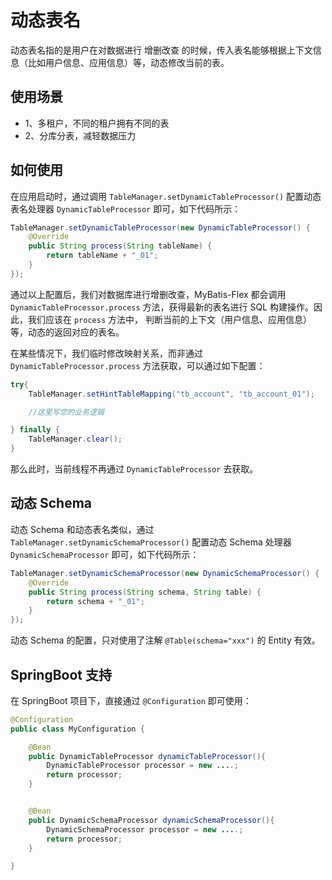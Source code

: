 # 动态表名

动态表名指的是用户在对数据进行 增删改查 的时候，传入表名能够根据上下文信息（比如用户信息、应用信息）等，动态修改当前的表。

## 使用场景

- 1、多租户，不同的租户拥有不同的表
- 2、分库分表，减轻数据压力

## 如何使用

在应用启动时，通过调用 `TableManager.setDynamicTableProcessor()` 配置动态表名处理器 `DynamicTableProcessor` 即可，如下代码所示：

```java
TableManager.setDynamicTableProcessor(new DynamicTableProcessor() {
    @Override
    public String process(String tableName) {
        return tableName + "_01";
    }
});
```

通过以上配置后，我们对数据库进行增删改查，MyBatis-Flex 都会调用 `DynamicTableProcessor.process` 方法，获得最新的表名进行 SQL 构建操作。因此，我们应该在 `process` 方法中，
判断当前的上下文（用户信息、应用信息）等，动态的返回对应的表名。

在某些情况下，我们临时修改映射关系，而非通过 `DynamicTableProcessor.process` 方法获取，可以通过如下配置：

```java
try{
    TableManager.setHintTableMapping("tb_account", "tb_account_01");

    //这里写您的业务逻辑

} finally {
    TableManager.clear();
}

```
那么此时，当前线程不再通过 `DynamicTableProcessor` 去获取。

## 动态 Schema

动态 Schema 和动态表名类似，通过 `TableManager.setDynamicSchemaProcessor()` 配置动态 Schema 处理器 `DynamicSchemaProcessor` 即可，如下代码所示：

```java
TableManager.setDynamicSchemaProcessor(new DynamicSchemaProcessor() {
    @Override
    public String process(String schema, String table) {
        return schema + "_01";
    }
});
```

动态 Schema 的配置，只对使用了注解 `@Table(schema="xxx")` 的 Entity 有效。

## SpringBoot 支持
在 SpringBoot 项目下，直接通过 `@Configuration` 即可使用：

```java
@Configuration
public class MyConfiguration {

    @Bean
    public DynamicTableProcessor dynamicTableProcessor(){
        DynamicTableProcessor processor = new ....;
        return processor;
    }


    @Bean
    public DynamicSchemaProcessor dynamicSchemaProcessor(){
        DynamicSchemaProcessor processor = new ....;
        return processor;
    }

}
```
